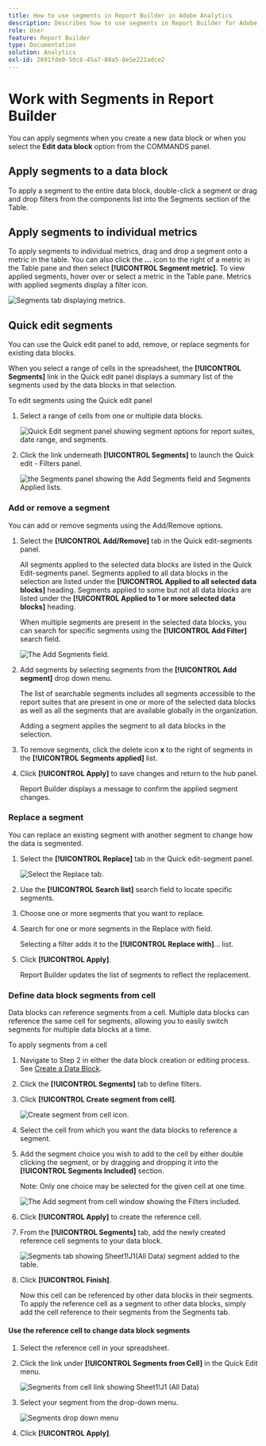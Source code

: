 ```yaml
---
title: How to use segments in Report Builder in Adobe Analytics
description: Describes how to use segments in Report Builder for Adobe Analytics
role: User
feature: Report Builder
type: Documentation
solution: Analytics
exl-id: 2691fde0-59c6-45a7-80a5-8e5e221adce2
---
```

# Work with Segments in Report Builder

You can apply segments when you create a new data block or when you select the **Edit data block** option from the COMMANDS panel.

## Apply segments to a data block

To apply a segment to the entire data block, double-click a segment or drag and drop filters from the components list into the Segments section of the Table.

## Apply segments to individual metrics

To apply segments to individual metrics, drag and drop a segment onto a metric in the table. You can also click the **...** icon to the right of a metric in the Table pane and then select **[!UICONTROL Segment metric]**. To view applied segments, hover over or select a metric in the Table pane. Metrics with applied segments display a filter icon.

![Segments tab displaying metrics.](./assets/filter_by.png)

## Quick edit segments

You can use the Quick edit panel to add, remove, or replace segments for existing data blocks.

When you select a range of cells in the spreadsheet, the **[!UICONTROL Segments]** link in the Quick edit panel displays a summary list of the segments used by the data blocks in that selection.

To edit segments using the Quick edit panel

1. Select a range of cells from one or multiple data blocks.

    ![Quick Edit segment panel showing segment options for report suites, date range, and segments.](./assets/select_multiple_dbs.png)

1. Click the link underneath **[!UICONTROL Segments]** to launch the Quick edit - Filters panel.

    ![the Segments panel showing the Add Segments field and Segments Applied lists.](./assets/quick_edit_filters.png)

### Add or remove a segment

You can add or remove segments using the Add/Remove options.

1. Select the **[!UICONTROL Add/Remove]** tab in the Quick edit-segments panel.

    All segments applied to the selected data blocks are listed in the Quick Edit-segments panel. Segments applied to all data blocks in the selection are listed under the **[!UICONTROL Applied to all selected data blocks]** heading. Segments applied to some but not all data blocks are listed under the **[!UICONTROL Applied to 1 or more selected data blocks]** heading.

    When multiple segments are present in the selected data blocks, you can search for specific segments using the **[!UICONTROL Add Filter]** search field.

    ![The Add Segments field.](./assets/add_filter.png)

1. Add segments by selecting segments from the **[!UICONTROL Add segment]** drop down menu.

    The list of searchable segments includes all segments accessible to the report suites that are present in one or more of the selected data blocks as well as all the segments that are available globally in the organization.

    Adding a segment applies the segment to all data blocks in the selection.

1. To remove segments, click the delete icon **x** to the right of segments in the **[!UICONTROL Segments applied]** list.

1. Click **[!UICONTROL Apply]** to save changes and return to the hub panel.

    Report Builder displays a message to confirm the applied segment changes.

### Replace a segment

You can replace an existing segment with another segment to change how the data is segmented.

1. Select the **[!UICONTROL Replace]** tab in the Quick edit-segment panel.

    ![Select the Replace tab.](./assets/replace_filter.png)

1. Use the **[!UICONTROL Search list]** search field to locate specific segments.

1. Choose one or more segments that you want to replace.

1. Search for one or more segments in the Replace with field.

    Selecting a filter adds it to the **[!UICONTROL Replace with]**... list.

1. Click **[!UICONTROL Apply]**.

    Report Builder updates the list of segments to reflect the replacement.

### Define data block segments from cell

Data blocks can reference segments from a cell. Multiple data blocks can reference the same cell for segments, allowing you to easily switch segments for multiple data blocks at a time.

To apply segments from a cell

1. Navigate to Step 2 in either the data block creation or editing process. See [Create a Data Block](./create-a-data-block.md).
1. Click the **[!UICONTROL Segments]** tab to define filters.
1. Click **[!UICONTROL Create segment from cell]**.

    ![Create segment from cell icon.](./assets/create-filter-from-cell.png)

1. Select the cell from which you want the data blocks to reference a segment.
   
1. Add the segment choice you wish to add to the cell by either double clicking the segment, or by dragging and dropping it into the **[!UICONTROL Segments Included]** section. 
   
   Note: Only one choice may be selected for the given cell at one time.

    ![The Add segment from cell window showing the Filters included.](./assets/select-filters.png)

1. Click **[!UICONTROL Apply]** to create the reference cell.

1. From the **[!UICONTROL Segments]** tab, add the newly created reference cell segments to your data block.

    ![Segments tab showing Sheet1!J1(All Data) segment added to the table.](./assets/reference-cell-filter.png)

1. Click **[!UICONTROL Finish]**.

    Now this cell can be referenced by other data blocks in their segments. To apply the reference cell as a segment to other data blocks, simply add the cell reference to their segments from the Segments tab. 

#### Use the reference cell to change data block segments

1. Select the reference cell in your spreadsheet.

1. Click the link under **[!UICONTROL Segments from Cell]** in the Quick Edit menu.

    ![Segments from cell link showing Sheet1!J1 (All Data)](./assets/filters-from-cell-link.png)

1. Select your segment from the drop-down menu.

    ![Segments drop down menu](./assets/filter-drop-down.png)

1. Click **[!UICONTROL Apply]**.
